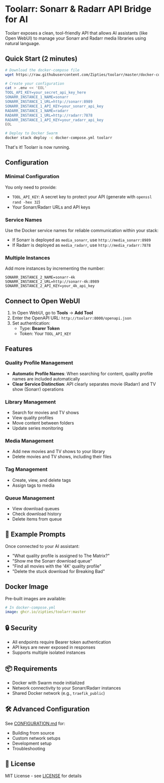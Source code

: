 # Toolarr: Sonarr & Radarr API Bridge for AI

Toolarr exposes a clean, tool-friendly API that allows AI assistants (like Open WebUI) to manage your Sonarr and Radarr media libraries using natural language.

##  Quick Start (2 minutes)

```bash
# Download the docker-compose file
wget https://raw.githubusercontent.com/Zipties/toolarr/master/docker-compose.yml

# Create your configuration
cat > .env << 'EOL'
TOOL_API_KEY=your_secret_api_key_here
SONARR_INSTANCE_1_NAME=sonarr
SONARR_INSTANCE_1_URL=http://sonarr:8989
SONARR_INSTANCE_1_API_KEY=your_sonarr_api_key
RADARR_INSTANCE_1_NAME=radarr
RADARR_INSTANCE_1_URL=http://radarr:7878
RADARR_INSTANCE_1_API_KEY=your_radarr_api_key
EOL

# Deploy to Docker Swarm
docker stack deploy -c docker-compose.yml toolarr
```

That's it! Toolarr is now running.

##  Configuration

### Minimal Configuration
You only need to provide:
- `TOOL_API_KEY`: A secret key to protect your API (generate with `openssl rand -hex 32`)
- Your Sonarr/Radarr URLs and API keys

### Service Names
Use the Docker service names for reliable communication within your stack:
- If Sonarr is deployed as `media_sonarr`, use `http://media_sonarr:8989`
- If Radarr is deployed as `media_radarr`, use `http://media_radarr:7878`

### Multiple Instances
Add more instances by incrementing the number:
```env
SONARR_INSTANCE_2_NAME=sonarr-4k
SONARR_INSTANCE_2_URL=http://sonarr-4k:8989
SONARR_INSTANCE_2_API_KEY=your_4k_api_key
```

##  Connect to Open WebUI

1. In Open WebUI, go to **Tools** → **Add Tool**
2. Enter the OpenAPI URL: `http://toolarr:8000/openapi.json`
3. Set authentication:
   - Type: **Bearer Token**
   - Token: Your `TOOL_API_KEY`

##  Features

### Quality Profile Management
- **Automatic Profile Names**: When searching for content, quality profile names are included automatically
- **Clear Service Distinction**: API clearly separates movie (Radarr) and TV show (Sonarr) operations

### Library Management
- Search for movies and TV shows
- View quality profiles
- Move content between folders
- Update series monitoring

### Media Management
- Add new movies and TV shows to your library
- Delete movies and TV shows, including their files

### Tag Management
- Create, view, and delete tags
- Assign tags to media

### Queue Management
- View download queues
- Check download history
- Delete items from queue

## 💬 Example Prompts

Once connected to your AI assistant:

- "What quality profile is assigned to The Matrix?"
- "Show me the Sonarr download queue"
- "Find all movies with the '4K' quality profile"
- "Delete the stuck download for Breaking Bad"

##  Docker Image

Pre-built images are available:
```yaml
# In docker-compose.yml
image: ghcr.io/zipties/toolarr:master
```

## 🔒 Security

- All endpoints require Bearer token authentication
- API keys are never exposed in responses
- Supports multiple isolated instances

## 📦 Requirements

- Docker with Swarm mode initialized
- Network connectivity to your Sonarr/Radarr instances
- Shared Docker network (e.g., `traefik_public`)

## 🛠 Advanced Configuration

See [CONFIGURATION.md](CONFIGURATION.md) for:
- Building from source
- Custom network setups
- Development setup
- Troubleshooting

## 📄 License

MIT License - see [LICENSE](LICENSE) for details
